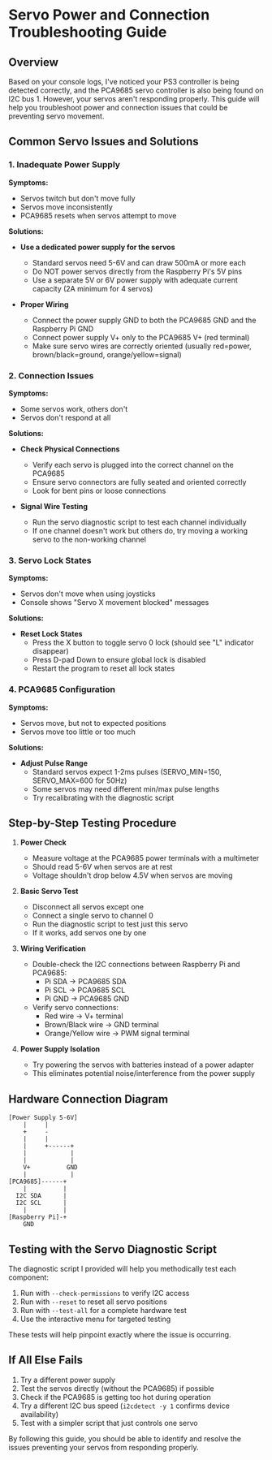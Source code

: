 # Servo Power and Connection Troubleshooting Guide

## Overview
Based on your console logs, I've noticed your PS3 controller is being detected correctly, and the PCA9685 servo controller is also being found on I2C bus 1. However, your servos aren't responding properly. This guide will help you troubleshoot power and connection issues that could be preventing servo movement.

## Common Servo Issues and Solutions

### 1. Inadequate Power Supply

**Symptoms:**
- Servos twitch but don't move fully
- Servos move inconsistently
- PCA9685 resets when servos attempt to move

**Solutions:**
- **Use a dedicated power supply for the servos**
  - Standard servos need 5-6V and can draw 500mA or more each
  - Do NOT power servos directly from the Raspberry Pi's 5V pins
  - Use a separate 5V or 6V power supply with adequate current capacity (2A minimum for 4 servos)

- **Proper Wiring**
  - Connect the power supply GND to both the PCA9685 GND and the Raspberry Pi GND
  - Connect power supply V+ only to the PCA9685 V+ (red terminal)
  - Make sure servo wires are correctly oriented (usually red=power, brown/black=ground, orange/yellow=signal)

### 2. Connection Issues

**Symptoms:**
- Some servos work, others don't
- Servos don't respond at all

**Solutions:**
- **Check Physical Connections**
  - Verify each servo is plugged into the correct channel on the PCA9685
  - Ensure servo connectors are fully seated and oriented correctly
  - Look for bent pins or loose connections

- **Signal Wire Testing**
  - Run the servo diagnostic script to test each channel individually
  - If one channel doesn't work but others do, try moving a working servo to the non-working channel

### 3. Servo Lock States

**Symptoms:**
- Servos don't move when using joysticks
- Console shows "Servo X movement blocked" messages

**Solutions:**
- **Reset Lock States**
  - Press the X button to toggle servo 0 lock (should see "L" indicator disappear)
  - Press D-pad Down to ensure global lock is disabled
  - Restart the program to reset all lock states

### 4. PCA9685 Configuration

**Symptoms:**
- Servos move, but not to expected positions
- Servos move too little or too much

**Solutions:**
- **Adjust Pulse Range**
  - Standard servos expect 1-2ms pulses (SERVO_MIN=150, SERVO_MAX=600 for 50Hz)
  - Some servos may need different min/max pulse lengths
  - Try recalibrating with the diagnostic script

## Step-by-Step Testing Procedure

1. **Power Check**
   - Measure voltage at the PCA9685 power terminals with a multimeter
   - Should read 5-6V when servos are at rest
   - Voltage shouldn't drop below 4.5V when servos are moving

2. **Basic Servo Test**
   - Disconnect all servos except one
   - Connect a single servo to channel 0
   - Run the diagnostic script to test just this servo
   - If it works, add servos one by one

3. **Wiring Verification**
   - Double-check the I2C connections between Raspberry Pi and PCA9685:
     - Pi SDA → PCA9685 SDA
     - Pi SCL → PCA9685 SCL
     - Pi GND → PCA9685 GND
   - Verify servo connections:
     - Red wire → V+ terminal
     - Brown/Black wire → GND terminal
     - Orange/Yellow wire → PWM signal terminal

4. **Power Supply Isolation**
   - Try powering the servos with batteries instead of a power adapter
   - This eliminates potential noise/interference from the power supply

## Hardware Connection Diagram

```
[Power Supply 5-6V]
    |     |
    +     -
    |     |
    |     +------+
    |            |
    |            |
    V+          GND
    |            |
[PCA9685]------+
    |          |
  I2C SDA      |
  I2C SCL      |
    |          |
[Raspberry Pi]-+
    GND
```

## Testing with the Servo Diagnostic Script

The diagnostic script I provided will help you methodically test each component:

1. Run with `--check-permissions` to verify I2C access
2. Run with `--reset` to reset all servo positions
3. Run with `--test-all` for a complete hardware test
4. Use the interactive menu for targeted testing

These tests will help pinpoint exactly where the issue is occurring.

## If All Else Fails

1. Try a different power supply
2. Test the servos directly (without the PCA9685) if possible
3. Check if the PCA9685 is getting too hot during operation
4. Try a different I2C bus speed (`i2cdetect -y 1` confirms device availability)
5. Test with a simpler script that just controls one servo

By following this guide, you should be able to identify and resolve the issues preventing your servos from responding properly.
